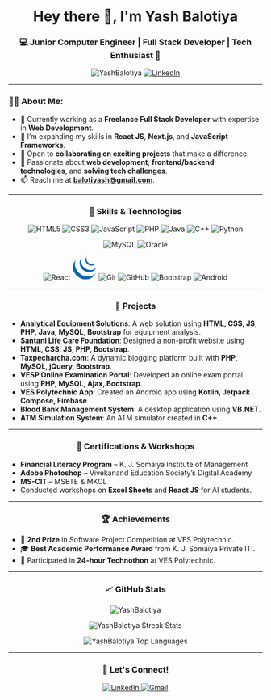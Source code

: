 <h1 align="center">Hey there 👋, I'm Yash Balotiya</h1>
<h3 align="center">💻 Junior Computer Engineer | Full Stack Developer | Tech Enthusiast 🚀</h3>

<p align="center">
  <img src="https://komarev.com/ghpvc/?username=YashBalotiya&label=Profile%20views&color=0e75b6&style=flat" alt="YashBalotiya" />
  <a href="https://www.linkedin.com/in/balotiyash/" target="_blank">
    <img src="https://img.shields.io/badge/LinkedIn-YashBalotiya-blue?style=flat-square&logo=linkedin" alt="LinkedIn"/>
  </a>
</p>

---

### 👨‍💻 About Me:
- 🔭 Currently working as a **Freelance Full Stack Developer** with expertise in **Web Development**.
- 🌱 I’m expanding my skills in **React JS**, **Next.js**, and **JavaScript Frameworks**.
- 👯 Open to **collaborating on exciting projects** that make a difference.
- 💬 Passionate about **web development**, **frontend/backend technologies**, and **solving tech challenges**.
- 📫 Reach me at **balotiyash@gmail.com**.

---

<h3 align="center">🚀 Skills & Technologies</h3>

<p align="center">
  <!-- Programming Languages -->
  <img src="https://img.icons8.com/color/48/000000/html-5.png" alt="HTML5"/>
  <img src="https://img.icons8.com/color/48/000000/css3.png" alt="CSS3"/>
  <img src="https://img.icons8.com/color/48/000000/javascript.png" alt="JavaScript"/>
  <img src="https://img.icons8.com/color/48/000000/php.png" alt="PHP"/>
  <img src="https://img.icons8.com/color/48/000000/java-coffee-cup-logo.png" alt="Java"/>
  <img src="https://img.icons8.com/color/48/000000/c-plus-plus-logo.png" alt="C++"/>
  <img src="https://img.icons8.com/color/48/000000/python.png" alt="Python"/>
</p>

<p align="center">
  <!-- Databases -->
  <img src="https://img.icons8.com/ios-filled/50/000000/mysql-logo.png" alt="MySQL"/>
  <img src="https://img.icons8.com/color/48/000000/oracle-logo.png" alt="Oracle"/>
</p>

<p align="center">
  <!-- Frameworks & Tools -->
  <img src="https://img.icons8.com/color/48/000000/react-native.png" alt="React"/>
  <img src="https://raw.githubusercontent.com/devicons/devicon/master/icons/jquery/jquery-original.svg" alt="jQuery" width="48" height="48"/>
  <img src="https://img.icons8.com/color/48/000000/git.png" alt="Git"/>
  <img src="https://img.icons8.com/color/48/000000/github--v1.png" alt="GitHub"/>
  <img src="https://img.icons8.com/color/48/000000/bootstrap.png" alt="Bootstrap"/>
  <img src="https://img.icons8.com/color/48/000000/android-os.png" alt="Android"/>
</p>

---

<h3 align="center">📂 Projects</h3>

- **Analytical Equipment Solutions**: A web solution using **HTML, CSS, JS, PHP, Java, MySQL, Bootstrap** for equipment analysis.
- **Santani Life Care Foundation**: Designed a non-profit website using **HTML, CSS, JS, PHP, Bootstrap**.
- **Taxpecharcha.com**: A dynamic blogging platform built with **PHP, MySQL, jQuery, Bootstrap**.
- **VESP Online Examination Portal**: Developed an online exam portal using **PHP, MySQL, Ajax, Bootstrap**.
- **VES Polytechnic App**: Created an Android app using **Kotlin, Jetpack Compose, Firebase**.
- **Blood Bank Management System**: A desktop application using **VB.NET**.
- **ATM Simulation System**: An ATM simulator created in **C++**.

---

<h3 align="center">📜 Certifications & Workshops</h3>

- **Financial Literacy Program** – K. J. Somaiya Institute of Management
- **Adobe Photoshop** – Vivekanand Education Society’s Digital Academy
- **MS-CIT** – MSBTE & MKCL
- Conducted workshops on **Excel Sheets** and **React JS** for AI students.

---

<h3 align="center">🏆 Achievements</h3>

- 🥇 **2nd Prize** in Software Project Competition at VES Polytechnic.
- 🎓 **Best Academic Performance Award** from K. J. Somaiya Private ITI.
- 🏅 Participated in **24-hour Technothon** at VES Polytechnic.

---

<h3 align="center">📈 GitHub Stats</h3>
<p align="center">
  <img src="https://github-readme-stats.vercel.app/api?username=balotiyash&show_icons=true&theme=tokyonight" alt="YashBalotiya" />
</p>

<p align="center">
  <img src="https://github-readme-streak-stats.herokuapp.com/?user=balotiyash&theme=tokyonight" alt="YashBalotiya Streak Stats" />
</p>

<p align="center">
  <img src="https://github-readme-stats.vercel.app/api/top-langs/?username=balotiyash&layout=compact&theme=tokyonight" alt="YashBalotiya Top Languages" />
</p>

---

<h3 align="center">🔗 Let's Connect!</h3>
<p align="center">
  <a href="https://www.linkedin.com/in/balotiyash/" target="_blank">
    <img src="https://img.icons8.com/color/48/000000/linkedin.png" alt="LinkedIn" />
  </a>
  <a href="mailto:balotiyash@gmail.com">
    <img src="https://img.icons8.com/color/48/000000/gmail.png" alt="Gmail" />
  </a>
</p>
